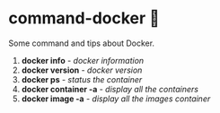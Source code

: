 # command-docker :whale2:
Some command and tips about Docker.


1. **docker info** - *docker information*
2. **docker version** - *docker version*
3. **docker ps** - *status the container*
4. **docker container -a** - *display all the containers*
5. **docker image -a** - *display all the images container*
